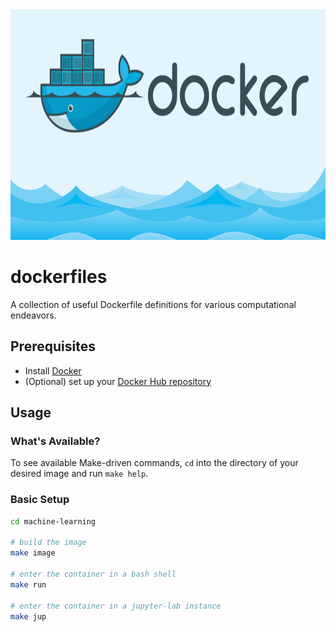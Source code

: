 <img src=etc/docker.png width=705 height=369 />

# dockerfiles
A collection of useful Dockerfile definitions for various computational endeavors.

## Prerequisites
- Install [Docker](https://docs.docker.com/install)
- (Optional) set up your [Docker Hub repository](https://hub.docker.com/)

## Usage

### What's Available?
To see available Make-driven commands, `cd` into the directory of your desired image and run `make help`.

### Basic Setup
```bash
cd machine-learning

# build the image
make image

# enter the container in a bash shell
make run

# enter the container in a jupyter-lab instance
make jup
```
